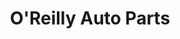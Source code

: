 ---
title: "O'Reilly Auto Parts"
url: /portland/oreilly-auto-parts-northeast-sandy-boulevard/
shop: car parts
---